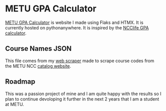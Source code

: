 # METU GPA Calculator

[METU GPA Calculator](https://metugpacalculator.pythonanywhere.com/) is website I made using Flaks and HTMX. It is currently hosted on pythonanywhere. It is inspired by the [NCClife GPA calculator](https://ncclife.net/gpa-calculator).

## Course Names JSON

This file comes from my [web scraper](https://github.com/UmutSen2662/METU-NCC-Course-Scraper) made to scrape course codes from the METU NCC [catalog website](https://catalog.metu.edu.tr/).

## Roadmap

This was a passion project of mine and I am quite happy with the results so I plan to continue devoloping it further in the next 2 years that I am a student at METU.
